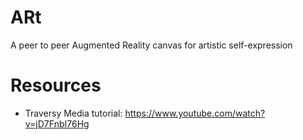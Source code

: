 # ARt
A peer to peer Augmented Reality canvas for artistic self-expression

# Resources 
- Traversy Media tutorial: https://www.youtube.com/watch?v=jD7FnbI76Hg

